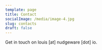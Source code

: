 ```yaml
---
template: page
title: Contact
socialImage: /media/image-4.jpg
slug: contacts
draft: false
---
```

Get in touch on louis \[at] nudgeware \[dot] io.